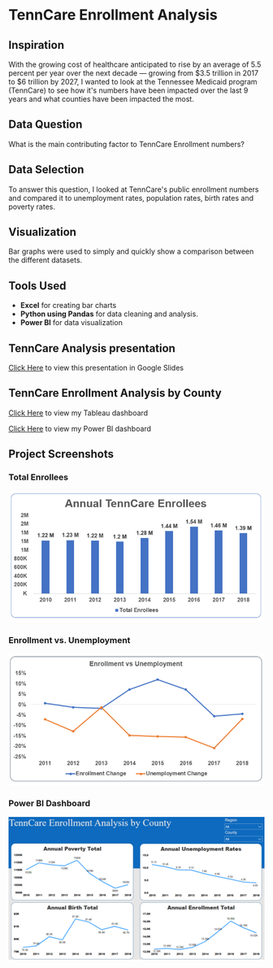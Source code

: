 # TennCare Enrollment Analysis

## Inspiration
With the growing cost of healthcare anticipated to rise by an average of 5.5 percent per year over the next decade — growing from $3.5 trillion in 2017 to $6 trillion by 2027, I wanted to look at the Tennessee Medicaid program (TennCare) to see how it's numbers have been impacted over the last 9 years and what counties have been impacted the most.

## Data Question
What is the main contributing factor to TennCare Enrollment numbers?

## Data Selection
To answer this question, I looked at TennCare's public enrollment numbers and compared it to unemployment rates, population rates, birth rates and poverty rates.

## Visualization
Bar graphs were used to simply and quickly show a comparison between the different datasets.

## Tools Used

* **Excel** for creating bar charts
* **Python using Pandas** for data cleaning and analysis.
* **Power BI** for data visualization

## TennCare Analysis presentation
[Click Here](https://docs.google.com/presentation/d/1V5OZwQXjsTgNb1DW-7VQimrevUW-bonL2rFWDEO6TvY/present?usp=sharing) to view this presentation in Google Slides

## TennCare Enrollment Analysis by County
[Click Here](https://public.tableau.com/profile/clanton#!/vizhome/TennCareEnrollmentbyCounty_15783700550750/Dashboard1) to view my Tableau dashboard

[Click Here](https://app.powerbi.com/view?r=eyJrIjoiNzJlNTMxZjQtMzQ2Zi00NWRjLWFkYmEtZTU5Mjg1ZDBlOWE2IiwidCI6IjEwMWRhNTg3LTE4NDMtNGY1Mi04YjhhLTE3YjA2OWM2NmQzMyIsImMiOjJ9) to view my Power BI dashboard

## Project Screenshots

### Total Enrollees
![Alt text](readmeimg/total_tenncare_enrollees.PNG "Total Enrollees")

### Enrollment vs. Unemployment
![Alt text](readmeimg/enrollment_unemployment_change.PNG "Enrollment vs. Unemployment")

### Power BI Dashboard
![Alt text](readmeimg/power_bi.PNG "Power BI Dashboard")
